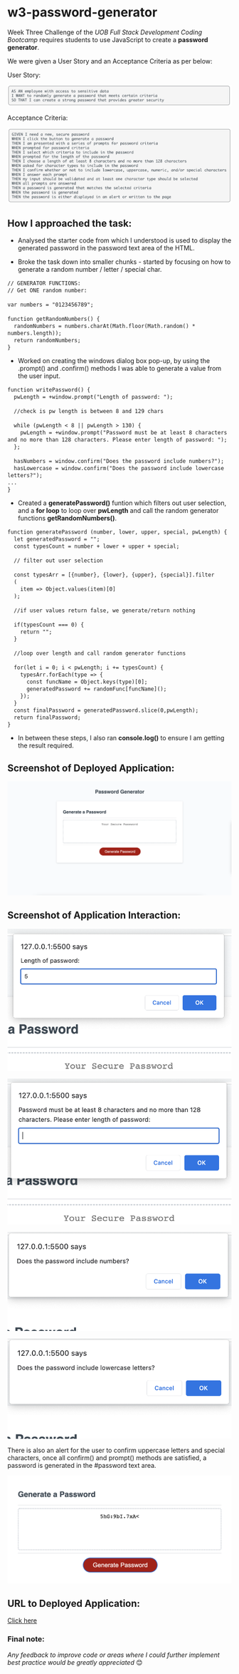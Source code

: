 # w3-password-generator

Week Three Challenge of the *UOB Full Stack Development Coding Bootcamp* requires students to use JavaScript to create a **password generator**. 

We were given a User Story and an Acceptance Criteria as per below:

User Story:

![User Story](./assets/user-story.png) 

Acceptance Criteria:

![Acceptance Criteria](./assets/acceptance-crit.png) 

## How I approached the task:

* Analysed the starter code from which I understood is used to display the generated password in the password text area of the HTML. 

* Broke the task down into smaller chunks - started by focusing on how to generate a random number / letter / special char.

```
// GENERATOR FUNCTIONS:
// Get ONE random number:

var numbers = "0123456789";

function getRandomNumbers() {
  randomNumbers = numbers.charAt(Math.floor(Math.random() * numbers.length));
  return randomNumbers;
} 
```

* Worked on creating the windows dialog box pop-up, by using the .prompt() and .confirm() methods I was able to generate a value from the user input.

```
function writePassword() {
  pwLength = +window.prompt("Length of password: ");

  //check is pw length is between 8 and 129 chars

  while (pwLength < 8 || pwLength > 130) {
    pwLength = +window.prompt("Password must be at least 8 characters and no more than 128 characters. Please enter length of password: ");
  };

  hasNumbers = window.confirm("Does the password include numbers?");
  hasLowercase = window.confirm("Does the password include lowercase letters?");
...
}
```

* Created a **generatePassword()** funtion which filters out user selection, and a **for loop** to loop over **pwLength** and call the random generator functions **getRandomNumbers()**.

```
function generatePassword (number, lower, upper, special, pwLength) {
  let generatedPassword = "";
  const typesCount = number + lower + upper + special;
  
  // filter out user selection

  const typesArr = [{number}, {lower}, {upper}, {special}].filter
  (
    item => Object.values(item)[0]
  );

  //if user values return false, we generate/return nothing

  if(typesCount === 0) {
    return "";
  }

  //loop over length and call random generator functions

  for(let i = 0; i < pwLength; i += typesCount) {
    typesArr.forEach(type => {
      const funcName = Object.keys(type)[0];
      generatedPassword += randomFunc[funcName]();
    });
  }
  const finalPassword = generatedPassword.slice(0,pwLength);
  return finalPassword;
}
```

* In between these steps, I also ran **console.log()** to ensure I am getting the result required.

## Screenshot of Deployed Application:

![Deployed Application Screenshot](./assets/deployed_app.png) 

## Screenshot of Application Interaction:

![Application Prompt Screenshot](./assets/length.png) 

![Application Password Length Re-prompt Screenshot](./assets/length_reprompt.png) 

![Application Numbers Confirm Screenshot](./assets/num.png) 

![Application Letters Confirm Screenshot](./assets/letters.png) 

There is also an alert for the user to confirm uppercase letters and special characters, once all confirm() and prompt() methods are satisfied, a password is generated in the #password text area. 

![Generated Password Screenshot](./assets/generated.png) 

## URL to Deployed Application:

[Click here](https://priscillaluong.github.io/week-one-challenge/) 

### Final note:

*Any feedback to improve code or areas where I could further implement best practice would be greatly appreciated* 😊
